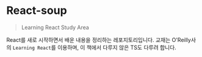 # React-soup
> Learning React Study Area

React를 새로 시작하면서 배운 내용을 정리하는 레포지토리입니다.
교재는 O'Reilly사의  `Learning React`를 이용하며, 이 책에서 다루지 않은 TS도 다루려 합니다.
